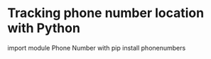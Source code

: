 # Tracking phone number location with Python
import module Phone Number with 
pip install phonenumbers
